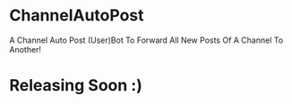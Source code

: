 # ChannelAutoPost
A Channel Auto Post (User)Bot To Forward All New Posts Of A Channel To Another!
# Releasing Soon :)
